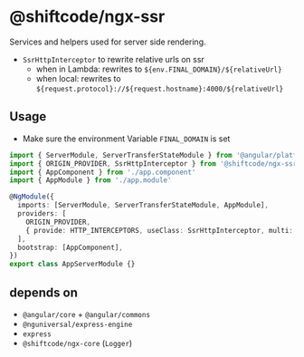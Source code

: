 # @shiftcode/ngx-ssr
Services and helpers used for server side rendering.

- `SsrHttpInterceptor` to rewrite relative urls on ssr
  - when in Lambda: rewrites to `${env.FINAL_DOMAIN}/${relativeUrl}`
  - when local: rewrites to `${request.protocol}://${request.hostname}:4000/${relativeUrl}`

## Usage

- Make sure the environment Variable `FINAL_DOMAIN` is set
```typescript
import { ServerModule, ServerTransferStateModule } from '@angular/platform-server'
import { ORIGIN_PROVIDER, SsrHttpInterceptor } from '@shiftcode/ngx-ssr'
import { AppComponent } from './app.component'
import { AppModule } from './app.module'

@NgModule({
  imports: [ServerModule, ServerTransferStateModule, AppModule],
  providers: [
    ORIGIN_PROVIDER,
    { provide: HTTP_INTERCEPTORS, useClass: SsrHttpInterceptor, multi: true },
  ],
  bootstrap: [AppComponent],
})
export class AppServerModule {}
```

## depends on
- `@angular/core` + `@angular/commons`
- `@nguniversal/express-engine`
- `express`
- `@shiftcode/ngx-core` (`Logger`)
